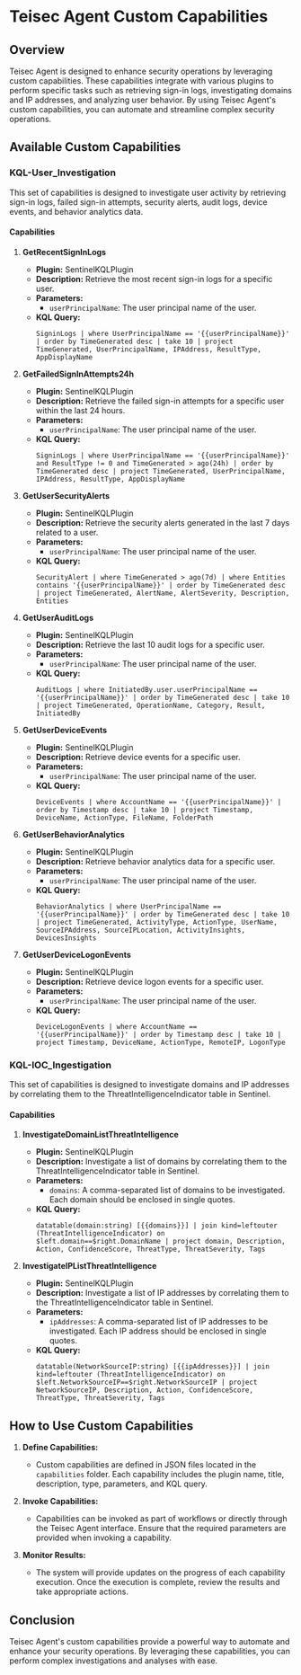 # Teisec Agent Custom Capabilities

## Overview

Teisec Agent is designed to enhance security operations by leveraging custom capabilities. These capabilities integrate with various plugins to perform specific tasks such as retrieving sign-in logs, investigating domains and IP addresses, and analyzing user behavior. By using Teisec Agent's custom capabilities, you can automate and streamline complex security operations.

## Available Custom Capabilities

### KQL-User_Investigation

This set of capabilities is designed to investigate user activity by retrieving sign-in logs, failed sign-in attempts, security alerts, audit logs, device events, and behavior analytics data.

#### Capabilities

1. **GetRecentSignInLogs**
   - **Plugin:** SentinelKQLPlugin
   - **Description:** Retrieve the most recent sign-in logs for a specific user.
   - **Parameters:**
     - `userPrincipalName`: The user principal name of the user.
   - **KQL Query:**
     ```kql
     SigninLogs | where UserPrincipalName == '{{userPrincipalName}}' | order by TimeGenerated desc | take 10 | project TimeGenerated, UserPrincipalName, IPAddress, ResultType, AppDisplayName
     ```

2. **GetFailedSignInAttempts24h**
   - **Plugin:** SentinelKQLPlugin
   - **Description:** Retrieve the failed sign-in attempts for a specific user within the last 24 hours.
   - **Parameters:**
     - `userPrincipalName`: The user principal name of the user.
   - **KQL Query:**
     ```kql
     SigninLogs | where UserPrincipalName == '{{userPrincipalName}}' and ResultType != 0 and TimeGenerated > ago(24h) | order by TimeGenerated desc | project TimeGenerated, UserPrincipalName, IPAddress, ResultType, AppDisplayName
     ```

3. **GetUserSecurityAlerts**
   - **Plugin:** SentinelKQLPlugin
   - **Description:** Retrieve the security alerts generated in the last 7 days related to a user.
   - **Parameters:**
     - `userPrincipalName`: The user principal name of the user.
   - **KQL Query:**
     ```kql
     SecurityAlert | where TimeGenerated > ago(7d) | where Entities contains '{{userPrincipalName}}' | order by TimeGenerated desc | project TimeGenerated, AlertName, AlertSeverity, Description, Entities
     ```

4. **GetUserAuditLogs**
   - **Plugin:** SentinelKQLPlugin
   - **Description:** Retrieve the last 10 audit logs for a specific user.
   - **Parameters:**
     - `userPrincipalName`: The user principal name of the user.
   - **KQL Query:**
     ```kql
     AuditLogs | where InitiatedBy.user.userPrincipalName == '{{userPrincipalName}}' | order by TimeGenerated desc | take 10 | project TimeGenerated, OperationName, Category, Result, InitiatedBy
     ```

5. **GetUserDeviceEvents**
   - **Plugin:** SentinelKQLPlugin
   - **Description:** Retrieve device events for a specific user.
   - **Parameters:**
     - `userPrincipalName`: The user principal name of the user.
   - **KQL Query:**
     ```kql
     DeviceEvents | where AccountName == '{{userPrincipalName}}' | order by Timestamp desc | take 10 | project Timestamp, DeviceName, ActionType, FileName, FolderPath
     ```

6. **GetUserBehaviorAnalytics**
   - **Plugin:** SentinelKQLPlugin
   - **Description:** Retrieve behavior analytics data for a specific user.
   - **Parameters:**
     - `userPrincipalName`: The user principal name of the user.
   - **KQL Query:**
     ```kql
     BehaviorAnalytics | where UserPrincipalName == '{{userPrincipalName}}' | order by TimeGenerated desc | take 10 | project TimeGenerated, ActivityType, ActionType, UserName, SourceIPAddress, SourceIPLocation, ActivityInsights, DevicesInsights
     ```

7. **GetUserDeviceLogonEvents**
   - **Plugin:** SentinelKQLPlugin
   - **Description:** Retrieve device logon events for a specific user.
   - **Parameters:**
     - `userPrincipalName`: The user principal name of the user.
   - **KQL Query:**
     ```kql
     DeviceLogonEvents | where AccountName == '{{userPrincipalName}}' | order by Timestamp desc | take 10 | project Timestamp, DeviceName, ActionType, RemoteIP, LogonType
     ```

### KQL-IOC_Ingestigation

This set of capabilities is designed to investigate domains and IP addresses by correlating them to the ThreatIntelligenceIndicator table in Sentinel.

#### Capabilities

1. **InvestigateDomainListThreatIntelligence**
   - **Plugin:** SentinelKQLPlugin
   - **Description:** Investigate a list of domains by correlating them to the ThreatIntelligenceIndicator table in Sentinel.
   - **Parameters:**
     - `domains`: A comma-separated list of domains to be investigated. Each domain should be enclosed in single quotes.
   - **KQL Query:**
     ```kql
     datatable(domain:string) [{{domains}}] | join kind=leftouter (ThreatIntelligenceIndicator) on $left.domain==$right.DomainName | project domain, Description, Action, ConfidenceScore, ThreatType, ThreatSeverity, Tags
     ```

2. **InvestigateIPListThreatIntelligence**
   - **Plugin:** SentinelKQLPlugin
   - **Description:** Investigate a list of IP addresses by correlating them to the ThreatIntelligenceIndicator table in Sentinel.
   - **Parameters:**
     - `ipAddresses`: A comma-separated list of IP addresses to be investigated. Each IP address should be enclosed in single quotes.
   - **KQL Query:**
     ```kql
     datatable(NetworkSourceIP:string) [{{ipAddresses}}] | join kind=leftouter (ThreatIntelligenceIndicator) on $left.NetworkSourceIP==$right.NetworkSourceIP | project NetworkSourceIP, Description, Action, ConfidenceScore, ThreatType, ThreatSeverity, Tags
     ```

## How to Use Custom Capabilities

1. **Define Capabilities:**
   - Custom capabilities are defined in JSON files located in the `capabilities` folder. Each capability includes the plugin name, title, description, type, parameters, and KQL query.

2. **Invoke Capabilities:**
   - Capabilities can be invoked as part of workflows or directly through the Teisec Agent interface. Ensure that the required parameters are provided when invoking a capability.

3. **Monitor Results:**
   - The system will provide updates on the progress of each capability execution. Once the execution is complete, review the results and take appropriate actions.

## Conclusion

Teisec Agent's custom capabilities provide a powerful way to automate and enhance your security operations. By leveraging these capabilities, you can perform complex investigations and analyses with ease.
